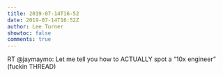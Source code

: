 ```yaml
---
title: 2019-07-14T16-52
date: 2019-07-14T16:52Z
author: Lee Turner
showtoc: false
comments: true
---
```


RT @jaymaymo: Let me tell you how to ACTUALLY spot a “10x engineer” (fuckin THREAD)

